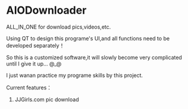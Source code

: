 # AIODownloader

ALL_IN_ONE for download pics,videos,etc.

Using QT to design this programe's UI,and all functions need to be developed separately！

So this is a customized software,it will slowly become very complicated until I give it up... @_@

I just wanan practice my programe skills by this project.

Current features：

1. JJGirls.com pic download
